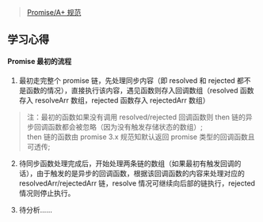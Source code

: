 > [Promise/A+ 规范](http://malcolmyu.github.io/malnote/2015/06/12/Promises-A-Plus/)

## 学习心得
#### Promise 最初的流程
1. 最初走完整个 promise 链，先处理同步内容（即 resolved 和 rejected 都不是函数的情况），直接执行该内容，遇见函数则存入回调数组（resolved 函数存入 resolveArr 数组，rejected 函数存入 rejectedArr 数组）
> 注：最初的函数如果没有调用 resolved/rejected 回调函数则 then 链的异步回调函数都会被忽略（因为没有触发存储状态的数组）;<br>
> then 链的函数由 promise 3.x 规范知默认返回 promise 类型的回调函数且可透传;

2. 待同步函数处理完成后，开始处理两条链的数组（如果最初有触发回调的话），由于触发的是异步的回调函数，根据该回调函数的内容来处理对应的 resolvedArr/rejectedArr 链，resolve 情况可继续向后部的链执行，rejected 情况则停止执行。

3. 待分析……